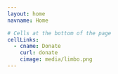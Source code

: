 ```yaml
---
layout: home
navname: Home

# Cells at the bottom of the page
cellLinks:
  - cname: Donate
    curl: donate
    cimage: media/limbo.png
---
```

